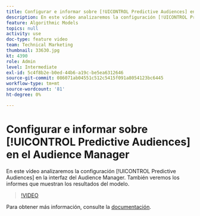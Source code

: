 ```yaml
---
title: Configurar e informar sobre [!UICONTROL Predictive Audiences] en el Audience Manager
description: En este vídeo analizaremos la configuración [!UICONTROL Predictive Audiences] en la interfaz del Audience Manager. También veremos los informes que muestran los resultados del modelo.
feature: Algorithmic Models
topics: null
activity: use
doc-type: feature video
team: Technical Marketing
thumbnail: 33630.jpg
kt: 4390
role: Admin
level: Intermediate
exl-id: 5c4f8b2e-b0ed-44b6-a19c-be5ea6312646
source-git-commit: 086071ab04551c512c5415f091a8054123bc6445
workflow-type: tm+mt
source-wordcount: '81'
ht-degree: 0%

---
```


# Configurar e informar sobre [!UICONTROL Predictive Audiences] en el Audience Manager

En este vídeo analizaremos la configuración [!UICONTROL Predictive Audiences] en la interfaz del Audience Manager. También veremos los informes que muestran los resultados del modelo.

>[!VIDEO](https://video.tv.adobe.com/v/33630/?quality=12)

Para obtener más información, consulte la [documentación](https://experienceleague.adobe.com/docs/audience-manager/user-guide/features/algorithmic-models/predictive-audiences/predictive-audiences.html).
